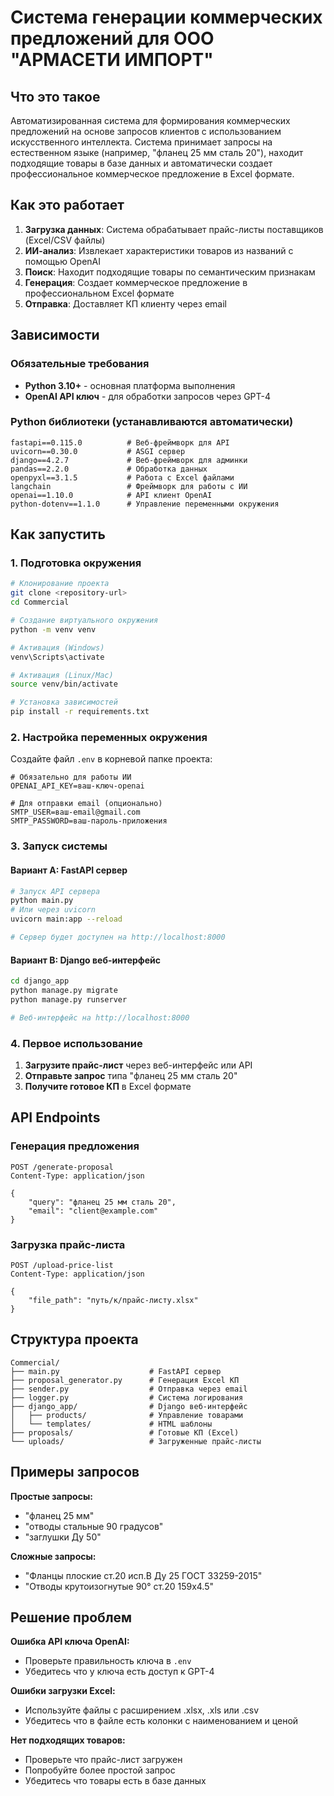 # Система генерации коммерческих предложений для ООО "АРМАСЕТИ ИМПОРТ"

## Что это такое

Автоматизированная система для формирования коммерческих предложений на основе запросов клиентов с использованием искусственного интеллекта. Система принимает запросы на естественном языке (например, "фланец 25 мм сталь 20"), находит подходящие товары в базе данных и автоматически создает профессиональное коммерческое предложение в Excel формате.

## Как это работает

1. **Загрузка данных**: Система обрабатывает прайс-листы поставщиков (Excel/CSV файлы)
2. **ИИ-анализ**: Извлекает характеристики товаров из названий с помощью OpenAI
3. **Поиск**: Находит подходящие товары по семантическим признакам
4. **Генерация**: Создает коммерческое предложение в профессиональном Excel формате
5. **Отправка**: Доставляет КП клиенту через email

## Зависимости

### Обязательные требования
- **Python 3.10+** - основная платформа выполнения
- **OpenAI API ключ** - для обработки запросов через GPT-4

### Python библиотеки (устанавливаются автоматически)
```
fastapi==0.115.0          # Веб-фреймворк для API
uvicorn==0.30.0           # ASGI сервер
django==4.2.7             # Веб-фреймворк для админки
pandas==2.2.0             # Обработка данных
openpyxl==3.1.5           # Работа с Excel файлами
langchain                 # Фреймворк для работы с ИИ
openai==1.10.0            # API клиент OpenAI
python-dotenv==1.1.0      # Управление переменными окружения
```

## Как запустить

### 1. Подготовка окружения

```bash
# Клонирование проекта
git clone <repository-url>
cd Commercial

# Создание виртуального окружения
python -m venv venv

# Активация (Windows)
venv\Scripts\activate

# Активация (Linux/Mac)
source venv/bin/activate

# Установка зависимостей
pip install -r requirements.txt
```

### 2. Настройка переменных окружения

Создайте файл `.env` в корневой папке проекта:

```env
# Обязательно для работы ИИ
OPENAI_API_KEY=ваш-ключ-openai

# Для отправки email (опционально)
SMTP_USER=ваш-email@gmail.com
SMTP_PASSWORD=ваш-пароль-приложения
```

### 3. Запуск системы

#### Вариант A: FastAPI сервер
```bash
# Запуск API сервера
python main.py
# Или через uvicorn
uvicorn main:app --reload

# Сервер будет доступен на http://localhost:8000
```

#### Вариант B: Django веб-интерфейс
```bash
cd django_app
python manage.py migrate
python manage.py runserver

# Веб-интерфейс на http://localhost:8000
```

### 4. Первое использование

1. **Загрузите прайс-лист** через веб-интерфейс или API
2. **Отправьте запрос** типа "фланец 25 мм сталь 20"
3. **Получите готовое КП** в Excel формате

## API Endpoints

### Генерация предложения
```http
POST /generate-proposal
Content-Type: application/json

{
    "query": "фланец 25 мм сталь 20",
    "email": "client@example.com"
}
```

### Загрузка прайс-листа
```http
POST /upload-price-list
Content-Type: application/json

{
    "file_path": "путь/к/прайс-листу.xlsx"
}
```

## Структура проекта

```
Commercial/
├── main.py                    # FastAPI сервер
├── proposal_generator.py      # Генерация Excel КП
├── sender.py                  # Отправка через email
├── logger.py                  # Система логирования
├── django_app/                # Django веб-интерфейс
│   ├── products/              # Управление товарами
│   └── templates/             # HTML шаблоны
├── proposals/                 # Готовые КП (Excel)
└── uploads/                   # Загруженные прайс-листы
```

## Примеры запросов

**Простые запросы:**
- "фланец 25 мм"
- "отводы стальные 90 градусов"  
- "заглушки Ду 50"

**Сложные запросы:**
- "Фланцы плоские ст.20 исп.В Ду 25 ГОСТ 33259-2015"
- "Отводы крутоизогнутые 90° ст.20 159х4.5"

## Решение проблем

**Ошибка API ключа OpenAI:**
- Проверьте правильность ключа в `.env`
- Убедитесь что у ключа есть доступ к GPT-4

**Ошибки загрузки Excel:**
- Используйте файлы с расширением .xlsx, .xls или .csv
- Убедитесь что в файле есть колонки с наименованием и ценой

**Нет подходящих товаров:**
- Проверьте что прайс-лист загружен
- Попробуйте более простой запрос
- Убедитесь что товары есть в базе данных 